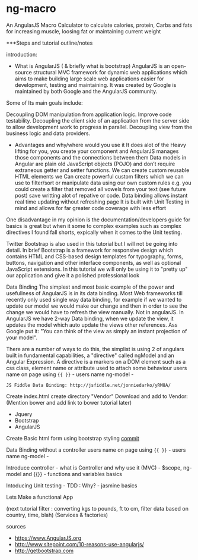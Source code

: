 ng-macro
========

An AngularJS Macro Calculator to calculate calories, protein, Carbs and fats for increasing muscle, loosing fat or maintaining current weight


***Steps and tutorial outline/notes

introduction:
 - What is AngularJS ( & briefly what is bootstrap)
 AngularJS is an open-source structural MVC framework for dynamic web applications which aims to make building large scale web applications easier for development, testing and maintaining. It was created by Google is maintained by both Google and the AngularJS community.

Some of Its main goals include:

Decoupling DOM manipulation from application logic.
Improve code testability.
Decoupling the client side of an application from the server side to allow development work to progress in parallel.
Decoupling view from the business logic and data providers.

 - Advantages and why/where would you use it
 It does alot of the Heavy lifting for you, you create your component and AngularJS manages those components and the connections between them
 Data models in Angular are plain old JavaScript objects (POJO) and don’t require extraneous getter and setter functions.
 We can create custom reusable HTML elements
 we Can create powerful custom filters which we can use to filter/sort or manipulate data using our own custom rules e.g. you could create a filter that removed all vowels from your text (see future post)
 save writting alot of repative or code.
 Data binding allows instant real time updating without refreshing page
 It is built with Unit Testing in mind and allows for far greater code coverage with less effort

 One disadvantage in my opinion is the documentation/developers guide for basics is great but when it some to complex examples such as complex directives I found fall shorts, expically when it comes to the Unit testing.

Twitter Bootstrap is also used in this tutorial but I will not be going into detail. In brief Bootstrap is a framework for responsive design which contains HTML and CSS-based design templates for typography, forms, buttons, navigation and other interface components, as well as optional JavaScript extensions. In this tutorial we will only be using it to "pretty up" our application and give it a polished professional look

Data Binding
The simplest and most basic example of the power and usefullness of AngularJS is in its data binding. Most Web frameworks till recently only used single way data binding, for example if we wanted to update our model we would make our change and then in order to see the change we would have to refresh the view manually. Not in angularJS. In AngularJS we have 2-way Data binding, when we update the view, it updates the model which auto update the views other references. Ass Google put it: "You can think of the view as simply an instant projection of your model".

There are a number of ways to do this, the simplist is using 2 of angulars built in fundamental capabilities, a "directive" called ngModel and an Angular Expression. A directive is a markers on a DOM element such as a css class, element name or attribute used to attach some behaviour
    users name on page using `{{ }}` - users name
    ng-model -

    JS Fiddle Data Binding: http://jsfiddle.net/jonniedarko/yRM8A/


Create index.html
create directory "Vendor"
Download and add to Vendor: (Mention bower and add link to bower tutorial later)
  - Jquery
  - Bootstrap
  - AngularJS

Create Basic html form using bootstrap styling
[commit](https://github.com/jonniedarko/ng-macro/commit/00f0b45cc81125d46ab85022da70357d5a2a62cd)

Data Binding without a controller
	users name on page using `{{ }}` - users name
	ng-model -

Introduce controller
	- what is Controller and why use it (MVC)
	- $scope, ng-model and {{}}
	- functions and variables basics

Intoducing Unit testing
 	- TDD : Why?
 	- jasmine basics

Lets Make a functional App

(next tutorial filter : converting kgs to pounds, ft to cm, filter data based on country, time, blah)
(Services & factories)

sources
 - https://www.AngularJS.org
 - http://www.sitepoint.com/10-reasons-use-angularjs/
 - http://getbootstrap.com